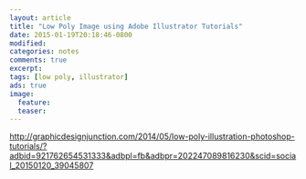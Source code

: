 ```yaml
---
layout: article
title: "Low Poly Image using Adobe Illustrator Tutorials"
date: 2015-01-19T20:18:46-0800
modified:
categories: notes
comments: true
excerpt:
tags: [low poly, illustrator]
ads: true
image:
  feature:
  teaser:
---
```


http://graphicdesignjunction.com/2014/05/low-poly-illustration-photoshop-tutorials/?adbid=921762654531333&adbpl=fb&adbpr=202247089816230&scid=social_20150120_39045807

